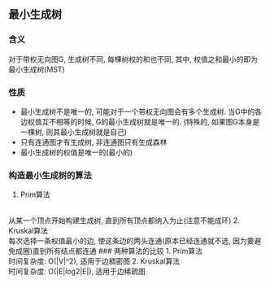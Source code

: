 ## 最小生成树
### 含义
对于带权无向图G, 生成树不同, 每棵树权的和也不同, 其中, 权值之和最小的即为最小生成树(MST)
### 性质
- 最小生成树不是唯一的, 可能对于一个带权无向图会有多个生成树. 当G中的各边权值互不相等的时候, G的最小生成树就是唯一的. (特殊的, 如果图G本身是一棵树, 则其最小生成树就是自己)
- 只有连通图才有生成树, 非连通图只有生成森林
- 最小生成树的权值是唯一的(最小的)
### 构造最小生成树的算法
1. Prim算法
<br>
从某一个顶点开始构建生成树, 直到所有顶点都纳入为止(注意不能成环)
2. Kruskal算法
<br>
每次选择一条权值最小的边, 使这条边的两头连通(原本已经连通就不选, 因为要避免成圈)直到所有结点都连通
### 两种算法的比较
1. Prim算法
   <br>
时间复杂度: O(|V|^2), 适用于边稠密图
2. Kruskal算法
   <br>
时间复杂度: O(|E|log2|E|), 适用于边稀疏图